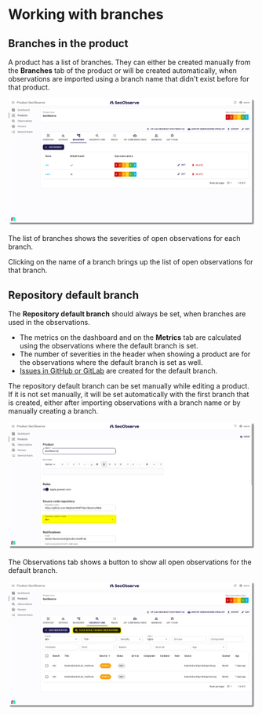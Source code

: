 # Working with branches

## Branches in the product

A product has a list of branches. They can either be created manually from the **Branches** tab of the product or will be created automatically, when observations are imported using a branch name that didn't exist before for that product.

![Branches in the product](../assets/images/screenshot_product_branches.png)

The list of branches shows the severities of open observations for each branch.

Clicking on the name of a branch brings up the list of open observations for that branch.

## Repository default branch

The **Repository default branch** should always be set, when branches are used in the observations.

* The metrics on the dashboard and on the **Metrics** tab are calculated using the observations where the default branch is set.
* The number of severities in the header when showing a product are for the observations where the default branch is set as well.
* [Issues in GitHub or GitLab](../integrations/issue_trackers.md) are created for the default branch.

The repository default branch can be set manually while editing a product. If it is not set manually, it will be set automatically with the first branch that is created, either after importing observations with a branch name or by manually creating a branch.

![Branches in the product](../assets/images/screenshot_product_default_branch.png)

The Observations tab shows a button to show all open observations for the default branch.

![Observations default branch button](../assets/images/screenshot_observations_default_branch.png)
